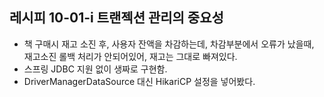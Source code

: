 ## 레시피 10-01-i 트랜젝션 관리의 중요성

* 책 구매시 재고 소진 후, 사용자 잔액을 차감하는데, 차감부분에서 오류가 났을때, 재고소진 롤백 처리가 안되어있어, 재고는 그대로 빠져있다.
* 스프링 JDBC 지원 없이 생짜로 구현함.
* DriverManagerDataSource 대신 HikariCP 설정을 넣어봤다.


